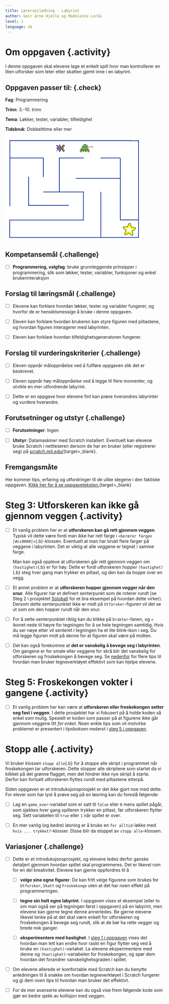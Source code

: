 ```yaml
---
title: Lærerveiledning - Labyrint
author: Geir Arne Hjelle og Madeleine Lorås
level: 1
language: nb
---
```



# Om oppgaven {.activity}

I denne oppgaven skal elevene lage et enkelt spill hvor man kontrollerer en
liten utforsker som leter etter skatten gjemt inne i en labyrint.

## Oppgaven passer til: {.check}

 __Fag__: Programmering

__Trinn__: 3.-10. trinn

__Tema__: Løkker, tester, variabler, tilfeldighet

__Tidsbruk__: Dobbelttime eller mer

![Bilde av labyrinten, froskekongen, utforskeren og skatten](labyrint.png)

## Kompetansemål {.challenge}

- [ ] __Programmering, valgfag__: bruke grunnleggende prinsipper i
      programmering, slik som løkker, tester, variabler, funksjoner og enkel
      brukerinteraksjon

## Forslag til læringsmål {.challenge}

- [ ] Elevene kan forklare hvordan løkker, tester og variabler fungerer, og
      hvorfor de er hensiktsmessige å bruke i denne oppgaven.

- [ ] Eleven kan forklare hvordan brukeren kan styre figuren med piltastene, og
      hvordan figuren interagerer med labyrinten.

- [ ] Eleven kan forklare hvordan tilfeldighetsgeneratoren fungerer.

## Forslag til vurderingskriterier {.challenge}

- [ ] Eleven oppnår måloppnåelse ved å fullføre oppgaven slik det er beskrevet.

- [ ] Eleven oppnår høy måloppnåelse ved å legge til flere momenter, og utvikle
      en mer utfordrende labyrint.

- [ ] Dette er en oppgave hvor elevene fint kan prøve hverandres labyrinter og
      vurdere hverandre.

## Forutsetninger og utstyr {.challenge}

- [ ] __Forutsetninger__: Ingen

- [ ] __Utstyr__: Datamaskiner med Scratch installert. Eventuelt kan elevene
      bruke Scratch i nettleseren dersom de har en bruker (eller registrerer
      seg) på [scratch.mit.edu/](http://scratch.mit.edu/){target=_blank}.

## Fremgangsmåte

Her kommer tips, erfaring og utfordringer til de ulike stegene i den faktiske
oppgaven. [Klikk her for å se
oppgaveteksten.](../labyrint/labyrint.html){target=_blank}


# Steg 3: Utforskeren kan ikke gå gjennom veggen {.activity}

- [ ] Et vanlig problem her er at __utforskeren kan gå rett gjennom veggen__.
      Typisk vil dette være fordi man ikke har rett farge i `<berører fargen
      [#cc0000]>`{.b}-klossen. Eventuelt at man har brukt flere farger på
      veggene i labyrinten. Det er viktig at alle veggene er tegnet i samme
      farge.

  Man kan også oppleve at utforskeren går rett gjennom veggen om
  `(hastighet)`{.b} er for høy. Dette er fordi utforskeren _hopper_
  `(hastighet)`{.b} steg hver gang man trykker en piltast, og den kan
  da hoppe over en vegg.

- [ ] Et annet problem er at __utforskeren hopper gjennom vegger når den snur__.
      Alle figurer har et definert senterpunkt som de roterer rundt (se Steg 2 i
      prosjektet [Soloball](../soloball/soloball.html) for et bra eksempel på
      hvordan dette virker). Dersom dette senterpunktet ikke er midt på
      `Utforsker`-figuren vil det se ut som om den hopper rundt når den snur.

- [ ] For å sette senterpunktet riktig kan du klikke på
      `Drakter`-fanen, og `=` ikonet nede til høyre for tegningen for
      å se hele tegningen samtidig. Hvis du ser nøye etter vil
      senteret i tegningen ha et lite blink-ikon i seg. Du må legge
      figuren midt på denne for at figuren skal være på midten.

- [ ] Det kan også forekomme at __det er vanskelig å bevege seg i labyrinten__.
      Om gangene er for smale eller veggene for skrå blir det vanskelig for
      utforskeren og froskekongen å bevege seg. Se
      [nedenfor](#tema-tegne-bakgrunner-i-scratch) for flere tips til hvordan
      man bruker tegneverktøyet effektivt som kan hjelpe elevene.

# Steg 5: Froskekongen vokter i gangene {.activity}

- [ ] Et vanlig problem her kan være at __utforskeren eller froskekongen setter
      seg fast i veggen__. I dette prosjektet har vi fokusert på å holde koden
      så enkel som mulig. Spesielt er koden som passer på at figurene ikke går
      gjennom veggene litt _for enkel_. Noen enkle tips som vil motvirke
      problemet er presentert i tipsboksen nederst i [steg 5 i
      oppgaven](labyrint.html#tips-3).


# Stopp alle {.activity}

Vi bruker klossen `stopp alle`{.b} for å stoppe alle skript i programmet når
froskekongen tar utforskeren. Dette stopper alle skriptene som startet da vi
klikket på det grønne flagget, men det hindrer ikke nye skript å starte. Derfor
kan fortsatt utforskeren flyttes rundt med piltastene etterpå.

Siden oppgaven er et introduksjonsprosjekt er det ikke gjort noe med dette. For
elever som har lyst å prøve seg på en løsning kan du foreslå følgende:

- [ ] Lag en `game_over`-variabel som er satt til `false` eller `0` mens spillet
  pågår, som sjekkes hver gang spilleren trykker en piltast, før utforskeren
  flytter seg. Sett variabelen til `true` eller `1` når spillet er over.

- [ ] En mer vanlig (og bedre) løsning er å bruke en `for alltid`-løkke med
  `hvis ... trykket?`-klosser. Disse blir da stoppet av `stopp alle`-klossen.

## Variasjoner {.challenge}

- [ ] Dette er et introduksjonsprosjekt, og elevene ledes derfor ganske
detaljert gjennom hvordan spillet skal programmeres. Det er likevel rom for en
del kreativitet. Elevene kan gjerne oppfordres til å

  - [ ] __velge sine egne figurer__. De kan fritt velge figurene som brukes
    for `Utforsker`, `Skatt` og `Froskekonge` uten at det har noen
    effekt på programmeringen.

  - [ ] __tegne sin helt egne labyrint__. I oppgaven vises et eksempel
    (eller to om man også ser på tegningen først i oppgaven) på en
    labyrint, men elevene kan gjerne tegne denne annerledes. Be gjerne
    elevene likevel tenke på at det skal være enkelt for utforskeren og
    froskekongen å bevege seg rundt, slik at de bør ha rette vegger og
    brede nok ganger.

  - [ ] __eksperimentere med hastighet__. I
    [steg 1 i oppgaven](labyrint.html#steg-1-hvordan-styre-figurer-med-piltastene)
    vises det hvordan man lett kan endre hvor raskt en figur flytter seg
    ved å bruke en `(hastighet)`-variabel. La elevene eksperimentere med
    denne og `(hastighet)`-variabelen for froskekongen, og spør dem
    hvordan det forandrer vanskelighetsgraden i spillet.

- [ ] Om elevene allerede er komfortable med Scratch kan du benytte anledningen
til å snakke om hvordan tegneverktøyet i Scratch fungerer og gi dem noen tips
til hvordan man bruker det effektivt.

- [ ] For de mer avanserte elevene kan du også vise frem følgende kode som gjør
en bedre sjekk av kollisjon med veggen.

